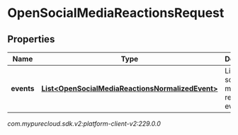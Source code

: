 # OpenSocialMediaReactionsRequest


## Properties

| Name | Type | Description | Notes |
| ------------ | ------------- | ------------- | ------------- |
| **events** | [**List&lt;OpenSocialMediaReactionsNormalizedEvent&gt;**](OpenSocialMediaReactionsNormalizedEvent) | List of open social media reaction events |  |




_com.mypurecloud.sdk.v2:platform-client-v2:229.0.0_
